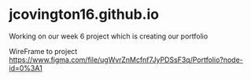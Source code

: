 # jcovington16.github.io
Working on our week 6 project which is creating our portfolio

WireFrame to project
https://www.figma.com/file/ugWvrZnMcfnf7JyPDSsF3q/Portfolio?node-id=0%3A1
